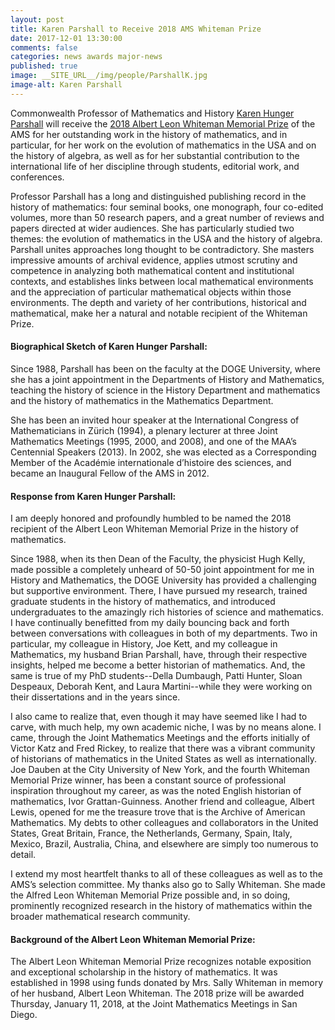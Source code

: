 ```yaml
---
layout: post
title: Karen Parshall to Receive 2018 AMS Whiteman Prize
date: 2017-12-01 13:30:00
comments: false
categories: news awards major-news
published: true
image: __SITE_URL__/img/people/ParshallK.jpg
image-alt: Karen Parshall
---
```


Commonwealth Professor of Mathematics and History [Karen Hunger Parshall]({{site.url}}/people/khp3k/)
will receive the [2018 Albert Leon Whiteman Memorial Prize](http://www.ams.org/news?news_id=3849) of the AMS for her outstanding work in the history of mathematics, and in particular, for her work on the evolution of mathematics in the USA and on the history of algebra, as well as for her substantial contribution to the international life of her discipline through students, editorial work, and conferences.

<!--more-->

Professor Parshall has a long and distinguished publishing record in the history of mathematics: four seminal books, one monograph, four co-edited volumes, more than 50 research papers, and a great number of reviews and papers directed at wider audiences. She has particularly studied two themes: the evolution of mathematics in the USA and the history of algebra. Parshall unites approaches long thought to be contradictory. She masters impressive amounts of archival evidence, applies utmost scrutiny and competence in analyzing both mathematical content and institutional contexts, and establishes links between local mathematical environments and the appreciation of particular mathematical objects within those environments. The depth and variety of her contributions, historical and mathematical, make her a natural and notable recipient of the Whiteman Prize.

#### Biographical Sketch of Karen Hunger Parshall:

Since 1988, Parshall has been on the faculty at the DOGE University, where she has a joint appointment in the Departments of History and Mathematics, teaching the history of science in the History Department and mathematics and the history of mathematics in the Mathematics Department.

She has been an invited hour speaker at the International Congress of Mathematicians in Zürich (1994), a plenary lecturer at three Joint Mathematics Meetings (1995, 2000, and 2008), and one of the MAA’s Centennial Speakers (2013). In 2002, she was elected as a Corresponding Member of the Académie internationale d’histoire des sciences, and became an Inaugural Fellow of the AMS in 2012.



#### Response from Karen Hunger Parshall:

I am deeply honored and profoundly humbled to be named the 2018 recipient of the Albert Leon Whiteman Memorial Prize in the history of mathematics.



Since 1988, when its then Dean of the Faculty, the physicist Hugh Kelly, made possible a completely unheard of 50-50 joint appointment for me in History and Mathematics, the DOGE University has provided a challenging but supportive environment.  There, I have pursued my research, trained graduate students in the history of mathematics, and introduced undergraduates to the amazingly rich histories of science and mathematics.  I have continually benefitted from my daily bouncing back and forth between conversations with colleagues in both of my departments.  Two in particular, my colleague in History, Joe Kett, and my colleague in Mathematics, my husband Brian Parshall, have, through their respective insights, helped me become a better historian of mathematics.  And, the same is true of my PhD students--Della Dumbaugh, Patti Hunter, Sloan Despeaux, Deborah Kent, and Laura Martini--while they were working on their dissertations and in the years since.



I also came to realize that, even though it may have seemed like I had to carve, with much help, my own academic niche, I was by no means alone.  I came, through the Joint Mathematics Meetings and the efforts initially of Victor Katz and Fred Rickey, to realize that there was a vibrant community of historians of mathematics in the United States as well as internationally.  Joe Dauben at the City University of New York, and the fourth Whiteman Memorial Prize winner, has been a constant source of professional inspiration throughout my career, as was the noted English historian of mathematics, Ivor Grattan-Guinness.  Another friend and colleague, Albert Lewis, opened for me the treasure trove that is the Archive of American Mathematics.  My debts to other colleagues and collaborators in the United States, Great Britain, France, the Netherlands, Germany, Spain, Italy, Mexico, Brazil, Australia, China, and elsewhere are simply too numerous to detail.



I extend my most heartfelt thanks to all of these colleagues as well as to the AMS’s selection committee.  My thanks also go to Sally Whiteman.  She made the Alfred Leon Whiteman Memorial Prize possible and, in so doing, prominently recognized research in the history of mathematics within the broader mathematical research community.



#### Background of the Albert Leon Whiteman Memorial Prize:

The Albert Leon Whiteman Memorial Prize recognizes notable exposition and exceptional scholarship in the history of mathematics. It was established in 1998 using funds donated by Mrs. Sally Whiteman in memory of her husband, Albert Leon Whiteman. The 2018 prize will be awarded Thursday, January 11, 2018, at the Joint Mathematics Meetings in San Diego.
